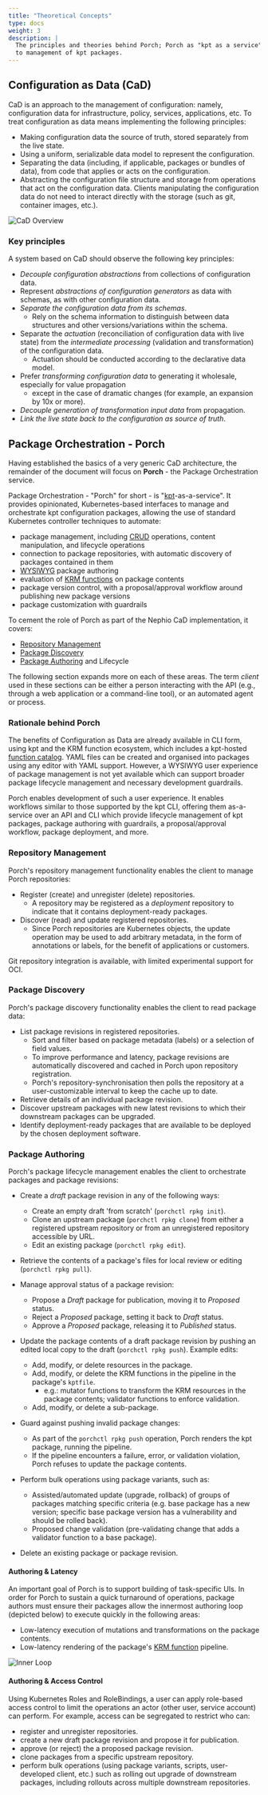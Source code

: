 ```yaml
---
title: "Theoretical Concepts"
type: docs
weight: 3
description: |
  The principles and theories behind Porch; Porch as "kpt as a service", implementing a "configuration as data" approach
  to management of kpt packages.
---
```


## Configuration as Data (CaD)

CaD is an approach to the management of configuration: namely, configuration data for infrastructure, policy, services,
applications, etc. To treat configuration as data means implementing the following principles:

* Making configuration data the source of truth, stored separately from the live state.
* Using a uniform, serializable data model to represent the configuration.
* Separating the data (including, if applicable, packages or bundles of data), from code that applies or acts on the
  configuration.
* Abstracting the configuration file structure and storage from operations that act on the configuration data. Clients
  manipulating the configuration data do not need to interact directly with the storage (such as git, container images,
  etc.).

![CaD Overview](/static/images/porch/CaD-Overview.svg)

### Key principles

A system based on CaD should observe the following key principles:

* *Decouple configuration abstractions* from collections of configuration data.
* Represent *abstractions of configuration generators* as data with schemas, as with other configuration data.
* *Separate the configuration data from its schemas*.
  * Rely on the schema information to distinguish between data structures and other versions/variations within the schema.
* Separate the *actuation* (reconciliation of configuration data with live state) from the *intermediate processing*
  (validation and transformation) of the configuration data.
  * Actuation should be conducted according to the declarative data model.
* Prefer *transforming configuration data* to generating it wholesale, especially for value propagation
  * except in the case of dramatic changes (for example, an expansion by 10x or more).
* *Decouple generation of transformation input data* from propagation.
* *Link the live state back to the configuration as source of truth*.

## Package Orchestration - Porch

Having established the basics of a very generic CaD architecture, the remainder of the document will focus
on **Porch** - the Package Orchestration service.

Package Orchestration - "Porch" for short - is "[kpt][kpt]-as-a-service". It provides opinionated, Kubernetes-based interfaces
to manage and orchestrate kpt configuration packages, allowing the use of standard Kubernetes controller techniques to automate:
* package management, including [CRUD][CRUD] operations, content manipulation, and lifecycle operations
* connection to package repositories, with automatic discovery of packages contained in them
* [WYSIWYG](https://en.wikipedia.org/wiki/WYSIWYG) package authoring
* evaluation of [KRM functions][krm functions] on package contents
* package version control, with a proposal/approval workflow around publishing new package versions
* package customization with guardrails

To cement the role of Porch as part of the Nephio CaD implementation, it covers:

* [Repository Management](#repository-management)
* [Package Discovery](#package-discovery)
* [Package Authoring](#package-authoring) and Lifecycle

The following section expands more on each of these areas. The term *client* used in these sections can be either a person
interacting with the API (e.g., through a web application or a command-line tool), or an automated agent or process.

### Rationale behind Porch

The benefits of Configuration as Data are already available in CLI form, using kpt and the KRM function ecosystem, which
includes a kpt-hosted [function catalog](https://catalog.kpt.dev/). YAML files can be created and organised into packages
using any editor with YAML support. However, a WYSIWYG user experience of package management is not yet available which can
support broader package lifecycle management and necessary development guardrails.

Porch enables development of such a user experience. It enables workflows similar to those supported by the kpt CLI, offering
them as-a-service over an API and CLI which provide lifecycle management of kpt packages, package authoring with guardrails,
a proposal/approval workflow, package deployment, and more.

### Repository Management

Porch's repository management functionality enables the client to manage Porch repositories:

* Register (create) and unregister (delete) repositories.
  * A repository may be registered as a *deployment* repository to indicate that it contains deployment-ready packages.
* Discover (read) and update registered repositories.
  * Since Porch repositories are Kubernetes objects, the update operation may be used to add arbitrary metadata, in the
    form of annotations or labels, for the benefit of applications or customers.

Git repository integration is available, with limited experimental support for OCI.

### Package Discovery

Porch's package discovery functionality enables the client to read package data:

* List package revisions in registered repositories.
  * Sort and filter based on package metadata (labels) or a selection of field values.
  * To improve performance and latency, package revisions are automatically discovered and cached in Porch upon repository
    registration.
  * Porch's repository-synchronisation then polls the repository at a user-customizable interval to keep the cache up to date.
* Retrieve details of an individual package revision.
* Discover upstream packages with new latest revisions to which their downstream packages can be upgraded.
* Identify deployment-ready packages that are available to be deployed by the chosen deployment software.

### Package Authoring

Porch's package lifecycle management enables the client to orchestrate packages and package revisions:

* Create a *draft* package revision in any of the following ways:
  * Create an empty draft 'from scratch' (`porchctl rpkg init`).
  * Clone an upstream package (`porchctl rpkg clone`) from either a registered upstream repository or from an unregistered
    repository accessible by URL.
  * Edit an existing package (`porchctl rpkg edit`).

* Retrieve the contents of a package's files for local review or editing (`porchctl rpkg pull`).

* Manage approval status of a package revision:
  * Propose a *Draft* package for publication, moving it to *Proposed* status.
  * Reject a *Proposed* package, setting it back to *Draft* status.
  * Approve a *Proposed* package, releasing it to *Published* status.

* Update the package contents of a draft package revision by pushing an edited local copy to the draft (`porchctl rpkg push`).
  Example edits:
  * Add, modify, or delete resources in the package.
  * Add, modify, or delete the KRM functions in the pipeline in the package's `kptfile`.
    * e.g.: mutator functions to transform the KRM resources in the package contents; validator functions to enforce validation.
  * Add, modify, or delete a sub-package.

* Guard against pushing invalid package changes:
  * As part of the `porchctl rpkg push` operation, Porch renders the kpt package, running the pipeline.
  * If the pipeline encounters a failure, error, or validation violation, Porch refuses to update the package contents.

* Perform bulk operations using package variants, such as:
  * Assisted/automated update (upgrade, rollback) of groups of packages matching specific criteria (e.g. base package has
    a new version; specific base package version has a vulnerability and should be rolled back).
  * Proposed change validation (pre-validating change that adds a validator function to a base package).

* Delete an existing package or package revision.

#### Authoring & Latency

An important goal of Porch is to support building of task-specific UIs. In order for Porch to sustain a quick turnaround
of operations, package authors must ensure their packages allow the innermost authoring loop (depicted below) to execute
quickly in the following areas:
* Low-latency execution of mutations and transformations on the package contents.
* Low-latency rendering of the package's [KRM function][krm functions] pipeline.

![Inner Loop](/static/images/porch/Porch-Inner-Loop.svg)

#### Authoring & Access Control

Using Kubernetes Roles and RoleBindings, a user can apply role-based access control to limit the operations an actor (other
user, service account) can perform. For example, access can be segregated to restrict who can:

* register and unregister repositories.
* create a new draft package revision and propose it for publication.
* approve (or reject) the a proposed package revision.
* clone packages from a specific upstream repository.
* perform bulk operations (using package variants, scripts, user-developed client, etc.) such as rolling out upgrade of
  downstream packages, including rollouts across multiple downstream repositories.

<!-- Reference links -->
[Config Sync]: https://cloud.google.com/anthos-config-management/docs/config-sync-overview
[CRUD]: https://en.wikipedia.org/wiki/Create,_read,_update_and_delete
[kpt]: https://kpt.dev/
[krm]: https://github.com/kubernetes/design-proposals-archive/blob/main/architecture/resource-management.md
[krm functions]: https://github.com/kubernetes-sigs/kustomize/blob/master/cmd/config/docs/api-conventions/functions-spec.md
[Porch]: https://github.com/nephio-project/porch